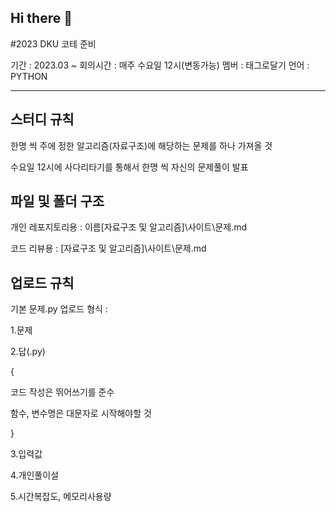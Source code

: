 ## Hi there 👋
#2023 DKU 코테 준비

기간 : 2023.03 ~ 
회의시간 : 매주 수요일 12시(변동가능)
멤버 : 태그로달기
언어 : PYTHON

----
## 스터디 규칙

한명 씩 주에 정한 알고리즘(자료구조)에 해당하는 문제를 하나 가져올 것 

수요일 12시에 사다리타기를 통해서 한명 씩 자신의 문제풀이 발표


## 파일 및 폴더 구조

개인 레포지토리용 : 이름\[자료구조 및 알고리즘]\사이트\문제.md 

코드 리뷰용 : [자료구조 및 알고리즘]\사이트\문제.md

## 업로드 규칙

기본 문제.py 업로드 형식 : 

1.문제

2.답(.py)

{

코드 작성은 뛰어쓰기를 준수 

함수, 변수명은 대문자로 시작해야할 것

}

3.입력값

4.개인풀이설

5.시간복잡도, 메모리사용량


<!--

**Here are some ideas to get you started:**

🙋‍♀️ A short introduction - what is your organization all about?
🌈 Contribution guidelines - how can the community get involved?
👩‍💻 Useful resources - where can the community find your docs? Is there anything else the community should know?
🍿 Fun facts - what does your team eat for breakfast?
🧙 Remember, you can do mighty things with the power of [Markdown](https://docs.github.com/github/writing-on-github/getting-started-with-writing-and-formatting-on-github/basic-writing-and-formatting-syntax)
-->
